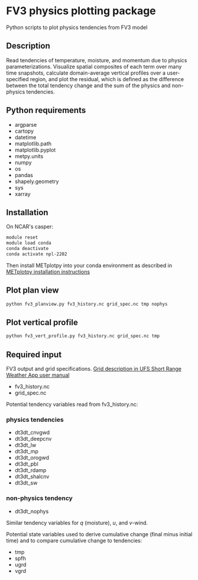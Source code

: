# FV3 physics plotting package
Python scripts to plot physics tendencies from FV3 model

## Description
Read tendencies of temperature, moisture, and momentum due to physics parameterizations. Visualize spatial composites of each term over many time snapshots, calculate domain-average vertical profiles over a user-specified region, and plot the residual, which is defined as the difference between the total tendency change and the sum of the physics and non-physics tendencies.

## Python requirements

- argparse
- cartopy
- datetime
- matplotlib.path
- matplotlib.pyplot
- metpy.units
- numpy
- os
- pandas
- shapely.geometry
- sys
- xarray

## Installation

On NCAR's casper:
```csh
module reset
module load conda
conda deactivate
conda activate npl-2202

```

Then install METplotpy into your conda environment as described in [METplotpy installation instructions](https://github.com/dtcenter/METplotpy/blob/main_v1.0/docs/Users_Guide/installation.rst#install-metcalcpy-in-your-conda-environment)

## Plot plan view

```python
python fv3_planview.py fv3_history.nc grid_spec.nc tmp nophys
```

## Plot vertical profile

```python
python fv3_vert_profile.py fv3_history.nc grid_spec.nc tmp
```


## Required input

FV3 output and grid specifications. [Grid description in UFS Short Range Weather App user manual](https://ufs-srweather-app.readthedocs.io/en/latest/LAMGrids.html?highlight=grid#limited-area-model-lam-grids-predefined-and-user-generated-options)

- fv3_history.nc
- grid_spec.nc

Potential tendency variables read from fv3_history.nc:

### physics tendencies
- dt3dt_cnvgwd
- dt3dt_deepcnv 
- dt3dt_lw
- dt3dt_mp
- dt3dt_orogwd
- dt3dt_pbl
- dt3dt_rdamp
- dt3dt_shalcnv
- dt3dt_sw

### non-physics tendency
 - dt3dt_nophys

Similar tendency variables for *q* (moisture), *u*, and *v*-wind. 

Potential state variables used to derive cumulative change (final minus initial time) and to compare cumulative change to tendencies:
- tmp
- spfh
- ugrd
- vgrd
